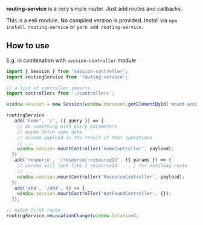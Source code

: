 **routing-service** is a very simple router. Just add routes and callbacks.

This is a es6 module. No compiled version is provided. Install via `npm install routing-service` or `yarn add routing-service`.

## How to use

E.g. in combination with `session-controller` module

```javascript
import { Session } from 'session-controller';
import routingService from 'routing-service';

// a list of controller imports
import controllers from './controllers';

window.session = new Session(window.document.getElementById('mount-point'), controllers);

routingService
  .add('home', '/', ({ query }) => {
    // do something with query parameters
    // maybe fetch some data
    // assume payload is the result of that operations
    // ...
    window.session.mountController('HomeController', payload);
  })
  .add('resource', '/resource/:resourceId', ({ params }) => {
    // params will look like { resourceId: ... } for matching route
    // ...
    window.session.mountController('ResourceController', payload);
  })
  .add('404', '/404', () => {
    window.session.mountController('NotFoundController', {});
  });

// match first route
routingService.onLocationChange(window.location);
```
